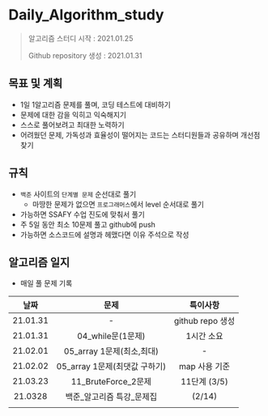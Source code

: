 # Daily_Algorithm_study

> 알고리즘 스터디 시작 : 2021.01.25
>
> Github repository 생성 : 2021.01.31



## 목표 및 계획

- 1일 1알고리즘 문제를 풀며, 코딩 테스트에 대비하기
- 문제에 대한 감을 익히고 익숙해지기
- 스스로 풀어보려고 최대한 노력하기
- 어려웠던 문제, 가독성과 효율성이 떨어지는 코드는 스터디원들과 공유하며 개선점 찾기



## 규칙

- `백준` 사이트의 `단계별 문제` 순선대로 풀기
  - 마땅한 문제가 없으면 `프로그래머스`에서 level 순서대로 풀기
- 가능하면 SSAFY 수업 진도에 맞춰서 풀기
- 주 5일 동안 최소 10문제 풀고 github에 push
- 가능하면 소스코드에 설명과 헤맸다면 이유 주석으로 작성



## 알고리즘 일지

- 매일 풀 문제 기록

|   날짜   |             문제              |     특이사항     |
| :------: | :---------------------------: | :--------------: |
| 21.01.31 |               -               | github repo 생성 |
| 21.01.31 |       04_while문(1문제)       |    1시간 소요    |
| 21.02.01 |   05_array 1문제(최소,최대)   |        -         |
| 21.02.02 | 05_array 1문제(최댓값 구하기) |  map 사용 기준   |
| 21.03.23 |      11_BruteForce_2문제      |   11단계 (3/5)   |
| 21.0328  |  백준_알고리즘 특강\_문제집   |      (2/14)      |
|          |                               |                  |



